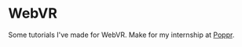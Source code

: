 # WebVR

Some tutorials I've made for WebVR. Make for my internship at [Poppr][1].

[1]: https://www.poppr.be